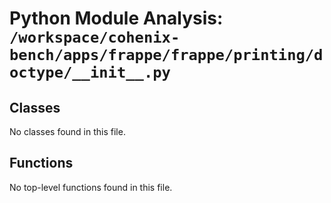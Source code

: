 # Python Module Analysis: `/workspace/cohenix-bench/apps/frappe/frappe/printing/doctype/__init__.py`

## Classes

No classes found in this file.


## Functions

No top-level functions found in this file.
